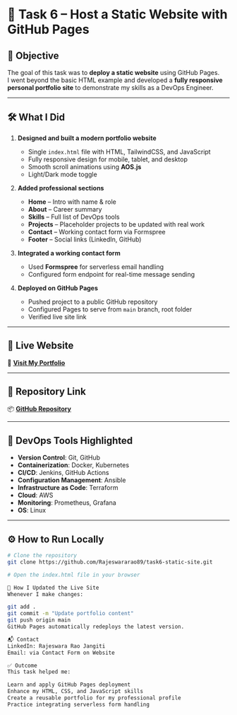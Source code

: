 # 📄 Task 6 – Host a Static Website with GitHub Pages

## 🎯 Objective
The goal of this task was to **deploy a static website** using GitHub Pages.  
I went beyond the basic HTML example and developed a **fully responsive personal portfolio site** to demonstrate my skills as a DevOps Engineer.

---

## 🛠 What I Did
1. **Designed and built a modern portfolio website**
   - Single `index.html` file with HTML, TailwindCSS, and JavaScript
   - Fully responsive design for mobile, tablet, and desktop
   - Smooth scroll animations using **AOS.js**
   - Light/Dark mode toggle

2. **Added professional sections**
   - **Home** – Intro with name & role
   - **About** – Career summary
   - **Skills** – Full list of DevOps tools
   - **Projects** – Placeholder projects to be updated with real work
   - **Contact** – Working contact form via Formspree
   - **Footer** – Social links (LinkedIn, GitHub)

3. **Integrated a working contact form**
   - Used **Formspree** for serverless email handling
   - Configured form endpoint for real-time message sending

4. **Deployed on GitHub Pages**
   - Pushed project to a public GitHub repository
   - Configured Pages to serve from `main` branch, root folder
   - Verified live site link

---

## 📌 Live Website
🔗 **[Visit My Portfolio](https://Rajeswararao89.github.io/task6-static-site)**

---

## 📂 Repository Link
📦 **[GitHub Repository](https://github.com/Rajeswararao89/task6-static-site)**

---

## 🧰 DevOps Tools Highlighted
- **Version Control**: Git, GitHub  
- **Containerization**: Docker, Kubernetes  
- **CI/CD**: Jenkins, GitHub Actions  
- **Configuration Management**: Ansible  
- **Infrastructure as Code**: Terraform  
- **Cloud**: AWS  
- **Monitoring**: Prometheus, Grafana  
- **OS**: Linux  

---

## ⚙️ How to Run Locally
```bash
# Clone the repository
git clone https://github.com/Rajeswararao89/task6-static-site.git

# Open the index.html file in your browser

🚀 How I Updated the Live Site
Whenever I make changes:

git add .
git commit -m "Update portfolio content"
git push origin main
GitHub Pages automatically redeploys the latest version.

📬 Contact
LinkedIn: Rajeswara Rao Jangiti
Email: via Contact Form on Website

✅ Outcome
This task helped me:

Learn and apply GitHub Pages deployment
Enhance my HTML, CSS, and JavaScript skills
Create a reusable portfolio for my professional profile
Practice integrating serverless form handling
